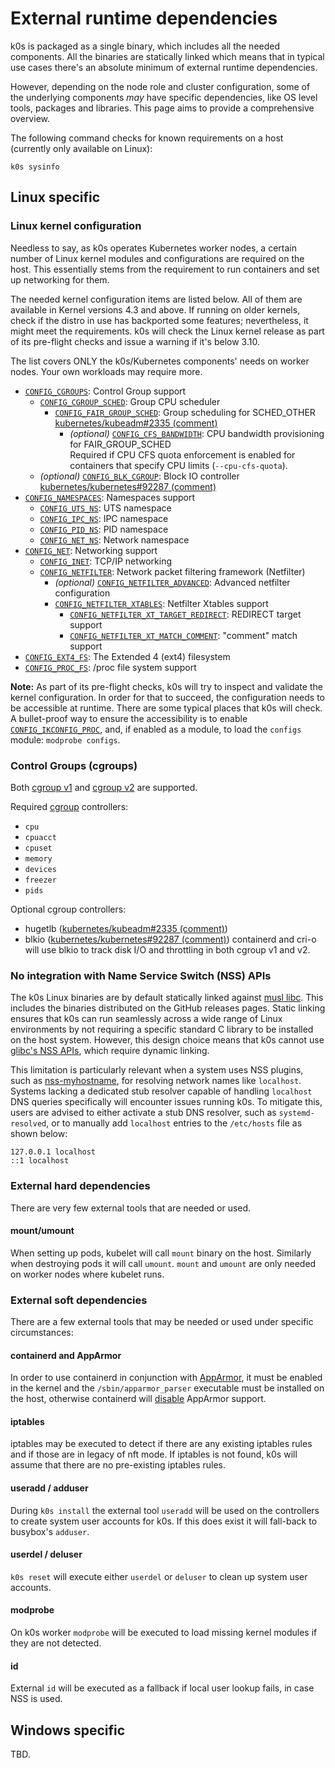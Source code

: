 # External runtime dependencies

k0s is packaged as a single binary, which includes all the needed components.
All the binaries are statically linked which means that in typical use cases
there's an absolute minimum of external runtime dependencies.

However, depending on the node role and cluster configuration, some of the
underlying components _may_ have specific dependencies, like OS level tools,
packages and libraries. This page aims to provide a comprehensive overview.

The following command checks for known requirements on a host (currently only
available on Linux):

```shell
k0s sysinfo
```

## Linux specific
<!--
This piece of documentation is best-effort and considered to be augmented and
extended in the future. The kernel and cgroup requirements are basically taken
from kubernetes/system-validators. Often there's no real hint as to why they are
required (although most requirements seem pretty obvious). Also need to check
for requirements of Kube-router and Calico.
-->

### Linux kernel configuration

Needless to say, as k0s operates Kubernetes worker nodes, a certain number of
Linux kernel modules and configurations are required on the host. This
essentially stems from the requirement to run containers and set up networking
for them.

The needed kernel configuration items are listed below. All of them are
available in Kernel versions 4.3 and above. If running on older kernels, check
if the distro in use has backported some features; nevertheless, it might meet
the requirements. k0s will check the Linux kernel release as part of its
pre-flight checks and issue a warning if it's below 3.10.

The list covers ONLY the k0s/Kubernetes components' needs on worker nodes. Your
own workloads may require more.

<!-- Kernel config nesting is taken from the v4.3 kernel's menuconfig structure. -->

- [`CONFIG_CGROUPS`](https://github.com/torvalds/linux/blob/v4.3/init/Kconfig#L927):
  Control Group support
  - [`CONFIG_CGROUP_SCHED`](https://github.com/torvalds/linux/blob/v4.3/init/Kconfig#L1081):
    Group CPU scheduler
    - [`CONFIG_FAIR_GROUP_SCHED`](https://github.com/torvalds/linux/blob/v4.3/init/Kconfig#L1090):
      Group scheduling for SCHED_OTHER  
      [kubernetes/kubeadm#2335 (comment)](https://github.com/kubernetes/kubeadm/issues/2335#issuecomment-717996215)
      - _(optional)_ [`CONFIG_CFS_BANDWIDTH`](https://github.com/torvalds/linux/blob/v4.3/init/Kconfig#L1095):
        CPU bandwidth provisioning for FAIR_GROUP_SCHED  
        Required if CPU CFS quota enforcement is enabled for containers that
        specify CPU limits (`--cpu-cfs-quota`).
  - _(optional)_ [`CONFIG_BLK_CGROUP`](https://github.com/torvalds/linux/blob/v4.3/init/Kconfig#L1119):
    Block IO controller  
    [kubernetes/kubernetes#92287 (comment)](https://github.com/kubernetes/kubernetes/issues/92287#issuecomment-1010723587)
- [`CONFIG_NAMESPACES`](https://github.com/torvalds/linux/blob/v4.3/init/Kconfig#L1168):
  Namespaces support
  - [`CONFIG_UTS_NS`](https://github.com/torvalds/linux/blob/v4.3/init/Kconfig#L1180):
    UTS namespace
  - [`CONFIG_IPC_NS`](https://github.com/torvalds/linux/blob/v4.3/init/Kconfig#L1187):
    IPC namespace
  - [`CONFIG_PID_NS`](https://github.com/torvalds/linux/blob/v4.3/init/Kconfig#L1210):
    PID namespace
  - [`CONFIG_NET_NS`](https://github.com/torvalds/linux/blob/v4.3/init/Kconfig#L1218):
    Network namespace
- [`CONFIG_NET`](https://github.com/torvalds/linux/blob/v4.3/net/Kconfig#L5):
  Networking support
  - [`CONFIG_INET`](https://github.com/torvalds/linux/blob/v4.3/net/Kconfig#L58):
    TCP/IP networking
  - [`CONFIG_NETFILTER`](https://github.com/torvalds/linux/blob/v4.3/net/Kconfig#L109):
    Network packet filtering framework (Netfilter)
    - _(optional)_ [`CONFIG_NETFILTER_ADVANCED`](https://github.com/torvalds/linux/blob/v4.3/net/Kconfig#L171):
      Advanced netfilter configuration
    - [`CONFIG_NETFILTER_XTABLES`](https://github.com/torvalds/linux/blob/v4.3/net/netfilter/Kconfig#L567):
      Netfilter Xtables support
      - [`CONFIG_NETFILTER_XT_TARGET_REDIRECT`](https://github.com/torvalds/linux/blob/v4.3/net/netfilter/Kconfig#L853):
        REDIRECT target support
      - [`CONFIG_NETFILTER_XT_MATCH_COMMENT`](https://github.com/torvalds/linux/blob/v4.3/net/netfilter/Kconfig#L1002):
        "comment" match support
- [`CONFIG_EXT4_FS`](https://github.com/torvalds/linux/blob/v4.3/fs/ext4/Kconfig#L33):
  The Extended 4 (ext4) filesystem
- [`CONFIG_PROC_FS`](https://github.com/torvalds/linux/blob/v4.3/fs/proc/Kconfig#L1):
  /proc file system support

**Note:** As part of its pre-flight checks, k0s will try to inspect and validate
the kernel configuration. In order for that to succeed, the configuration needs
to be accessible at runtime. There are some typical places that k0s will check.
A bullet-proof way to ensure the accessibility is to enable
[`CONFIG_IKCONFIG_PROC`](https://github.com/torvalds/linux/blob/v4.3/init/Kconfig#L807),
and, if enabled as a module, to load the `configs` module: `modprobe configs`.

### Control Groups (cgroups)

Both [cgroup v1] and [cgroup v2] are supported.

Required [cgroup] controllers:

- `cpu`
- `cpuacct`
- `cpuset`
- `memory`
- `devices`
- `freezer`
- `pids`

Optional cgroup controllers:

- hugetlb ([kubernetes/kubeadm#2335 (comment)](https://github.com/kubernetes/kubeadm/issues/2335#issuecomment-722405527))
- blkio ([kubernetes/kubernetes#92287 (comment)](https://github.com/kubernetes/kubernetes/issues/92287#issuecomment-1010723587))
   containerd and cri-o will use blkio to track disk I/O and throttling in both
   cgroup v1 and v2.

[cgroup]: https://man7.org/linux/man-pages/man7/cgroups.7.html
[cgroup v1]: https://www.kernel.org/doc/html/v5.16/admin-guide/cgroup-v1/
[cgroup v2]: https://www.kernel.org/doc/html/v5.16/admin-guide/cgroup-v2.html

### No integration with Name Service Switch (NSS) APIs

The k0s Linux binaries are by default statically linked against [musl libc].
This includes the binaries distributed on the GitHub releases pages. Static
linking ensures that k0s can run seamlessly across a wide range of Linux
environments by not requiring a specific standard C library to be installed on
the host system. However, this design choice means that k0s cannot use [glibc's
NSS APIs], which require dynamic linking.

This limitation is particularly relevant when a system uses NSS plugins, such as
[nss-myhostname], for resolving network names like `localhost`. Systems lacking
a dedicated stub resolver capable of handling `localhost` DNS queries
specifically will encounter issues running k0s. To mitigate this, users are
advised to either activate a stub DNS resolver, such as `systemd-resolved`, or
to manually add `localhost` entries to the `/etc/hosts` file as shown below:

```text
127.0.0.1 localhost
::1 localhost
```

[musl libc]: https://musl.libc.org/
[glibc's NSS APIs]: https://www.gnu.org/software/libc/manual/html_node/Name-Service-Switch.html
[nss-myhostname]: https://www.freedesktop.org/software/systemd/man/latest/nss-myhostname.html

### External hard dependencies

There are very few external tools that are needed or used.

#### mount/umount

When setting up pods, kubelet will call `mount` binary on the host. Similarly when destroying pods it will call `umount`. `mount` and `umount` are only needed on worker nodes where kubelet runs.

### External soft dependencies

There are a few external tools that may be needed or used under specific
circumstances:

#### containerd and AppArmor

In order to use containerd in conjunction with [AppArmor], it must be enabled in
the kernel and the `/sbin/apparmor_parser` executable must be installed on the
host, otherwise containerd will [disable][cd-aa] AppArmor support.

[cd-aa]: https://github.com/containerd/containerd/blob/v1.7.27/pkg/apparmor/apparmor_linux.go#L34-L45
[AppArmor]: https://wiki.ubuntu.com/AppArmor

#### iptables

iptables may be executed to detect if there are any existing iptables rules and
if those are in legacy of nft mode. If iptables is not found, k0s will assume
that there are no pre-existing iptables rules.

#### useradd / adduser

During `k0s install` the external tool `useradd` will be used on the controllers
to create system user accounts for k0s. If this does exist it will fall-back to
busybox's `adduser`.

#### userdel / deluser

`k0s reset` will execute either `userdel` or `deluser` to clean up system user
accounts.

#### modprobe

On k0s worker `modprobe` will be executed to load missing kernel modules if they
are not detected.

#### id

External `id` will be executed as a fallback if local user lookup fails, in case
NSS is used.

## Windows specific
<!--
The kubernetes/system-validators require certain Windows versions starting with
Windows Server 2016. k0s states that it requires Windows Server 2019, though.
-->

TBD.
